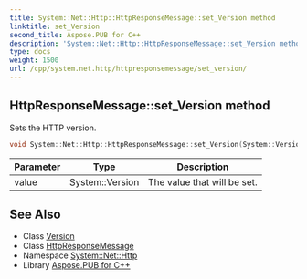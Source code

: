 ```yaml
---
title: System::Net::Http::HttpResponseMessage::set_Version method
linktitle: set_Version
second_title: Aspose.PUB for C++
description: 'System::Net::Http::HttpResponseMessage::set_Version method. Sets the HTTP version in C++.'
type: docs
weight: 1500
url: /cpp/system.net.http/httpresponsemessage/set_version/
---
```

## HttpResponseMessage::set_Version method


Sets the HTTP version.

```cpp
void System::Net::Http::HttpResponseMessage::set_Version(System::Version value)
```


| Parameter | Type | Description |
| --- | --- | --- |
| value | System::Version | The value that will be set. |

## See Also

* Class [Version](../../../system/version/)
* Class [HttpResponseMessage](../)
* Namespace [System::Net::Http](../../)
* Library [Aspose.PUB for C++](../../../)
